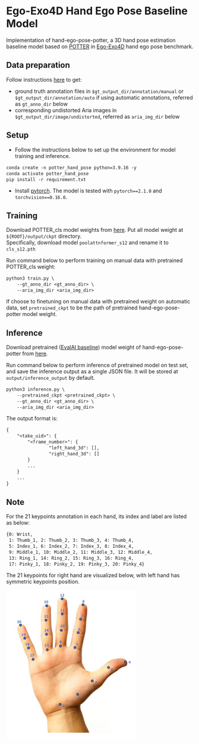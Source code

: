 # Ego-Exo4D Hand Ego Pose Baseline Model 
Implementation of hand-ego-pose-potter, a 3D hand pose estimation baseline model based on [POTTER](https://github.com/zczcwh/POTTER/tree/main) in [Ego-Exo4D](https://github.com/facebookresearch/Ego4d) hand ego pose benchmark.


## Data preparation
Follow instructions [here](https://github.com/EGO4D/ego-exo4d-egopose/tree/main/handpose/data_preparation) to get:
- ground truth annotation files in `$gt_output_dir/annotation/manual` or `$gt_output_dir/annotation/auto` if using automatic annotations,
referred as `gt_anno_dir` below
- corresponding undistorted Aria images in `$gt_output_dir/image/undistorted`, 
referred as `aria_img_dir` below

## Setup

- Follow the instructions below to set up the environment for model training and inference.
```
conda create -n potter_hand_pose python=3.9.16 -y
conda activate potter_hand_pose
pip install -r requirement.txt
```
- Install [pytorch](https://pytorch.org/get-started/previous-versions/). The model is tested with `pytorch==2.1.0` and `torchvision==0.16.0`. 


## Training

Download POTTER_cls model weights from [here](https://github.com/zczcwh/POTTER/tree/main/image_classification#2-poolattnformer-models-in-paper-we-denote-as-potter_cls). Put all model weight at `${ROOT}/output/ckpt` directory.  
Specifically, download model `poolattnformer_s12` and rename it to `cls_s12.pth`

Run command below to perform training on manual data with pretrained POTTER_cls weight:
```
python3 train.py \
    --gt_anno_dir <gt_anno_dir> \
    --aria_img_dir <aria_img_dir>
```
If choose to finetuning on manual data with pretrained weight on automatic data, set `pretrained_ckpt` to be the path of pretrained hand-ego-pose-potter model weight.

## Inference

Download pretrained ([EvalAI baseline](https://eval.ai/web/challenges/challenge-page/2249/overview)) model weight of hand-ego-pose-potter from [here](https://drive.google.com/drive/folders/1WSvV7wvmYBvFhB5KwK6PRXwV5dpHd9Hf?usp=sharing).

Run command below to perform inference of pretrained model on test set, and save the inference output as a single JSON file. It will be stored at `output/inference_output` by default. 
```
python3 inference.py \
    --pretrained_ckpt <pretrained_ckpt> \
    --gt_anno_dir <gt_anno_dir> \
    --aria_img_dir <aria_img_dir>
```

The output format is: 
```
{
    "<take_uid>": {
        "<frame_number>": {
                "left_hand_3d": [],
                "right_hand_3d": []     
        }
        ...
    }
    ...
}
```

## Note
For the 21 keypoints annotation in each hand, its index and label are listed as below:
```
{0: Wrist,
 1: Thumb_1, 2: Thumb_2, 3: Thumb_3, 4: Thumb_4,
 5: Index_1, 6: Index_2, 7: Index_3, 8: Index_4,
 9: Middle_1, 10: Middle_2, 11: Middle_3, 12: Middle_4,
 13: Ring_1, 14: Ring_2, 15: Ring_3, 16: Ring_4,
 17: Pinky_1, 18: Pinky_2, 19: Pinky_3, 20: Pinky_4}
```
The 21 keypoints for right hand are visualized below, with left hand has symmetric keypoints position. 

<img src="assets/hand_index.png" width ="350" height="400">
